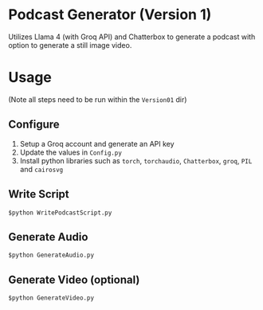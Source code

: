 # Podcast Generator (Version 1)
Utilizes Llama 4 (with Groq API) and Chatterbox to generate a podcast with option to generate a still image video.  
# Usage
(Note all steps need to be run within the `Version01` dir)
## Configure  
1) Setup a Groq account and generate an API key
2) Update the values in `Config.py`
3) Install python libraries such as `torch`, `torchaudio`, `Chatterbox`, `groq`, `PIL` and `cairosvg`
## Write Script
`$python WritePodcastScript.py`
## Generate Audio
`$python GenerateAudio.py`
## Generate Video (optional)
`$python GenerateVideo.py`
